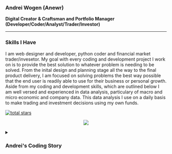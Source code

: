 ### Andrei Wogen (Anewr)

**Digital Creator & Craftsman and Portfolio Manager (Developer/Coder/Analyst/Trader/Investor)**

---
### Skills I Have
I am web designer and developer, python coder and financial market trader/invesetor. My goal with every coding and development project I work on is to provide the best solution to whatever problem is needing to be solved. From the inital design and planning stage all the way to the final product delivery, I am focused on solving problems the best way possible that the end user is readily able to use for their business or personal growth. Aside from my coding and development skills, which are outlined below I am well versed and experienced in data analysis, particulary of macro and micro economic and company data. This data analysis I use on a daily basis to make trading and investment decisions using my own funds. 
<p align="left">
  <a href="https://github.com/Anewr?tab=repositories&sort=stargazers">
    <img alt="total stars" title="Stars on GitHub" src="https://custom-icon-badges.demolab.com/github/stars/Anewr?color=00578a&style=for-the-badge&labelColor=00273e&logo=star"/></a>
</p>
  
<p align="center">
  <a href="https://skillicons.dev">
    <img src="https://skillicons.dev/icons?i=vscode,visualstudio,py,html,css,mysql" />
  </a>
</p>


<details>
 <summary><h3> Andrei's Coding Story</h3></summary>
   I have always been interested and facinated with computers, computer coding and anything electronic. So when I found out I could learn how to code on my own and do things like build computers, I was excited and hooked. For me my learning journey  started way back when I was a pre-teen learning to code in HTML and CSS at a local college. The class only lasted a few days but it opened me up to a world of new opportunities and interests. From there I have throughout the years coded on my own. Mostly just personal use stuff and for practice to build and keep my skills. I also attended university for a time where I learned even more about coding and computer science and related fields. That's where I started to use Python in particular and loved every minute of it. This then lead me to at least dipping my toes into many other languages and expanding on a few of those including SQL and MQL4 (a C based language used to code trading bots as I also started my jounrey as a trader throughout this time; though much later). Throughout my learning and usage of the coding skills I have, I expanded to the design side of things and have now designed several test and practice apps and websites using design and illustration software. I enjoy (almost) every minute of coding. And those times I don't enjoy it (cause I've been stuck on a problem for who knows how long) I always enjoy the learning and discovery process of finding new and better ways of solving problems and learning even more as I go along. 

<!--
